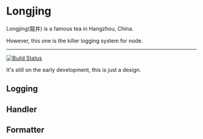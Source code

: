 # Longjing

Longjing(龍井) is a famous tea in Hangzhou, China.

However, this one is the killer logging system for node.

------------

[![Build Status](https://travis-ci.org/lepture/longjing.png)](https://travis-ci.org/lepture/longjing)

It's still on the early development, this is just a design.


## Logging


## Handler


## Formatter
